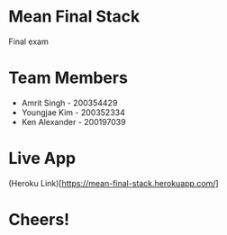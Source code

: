 # Mean Final Stack
Final exam

# Team Members
- Amrit Singh - 200354429
- Youngjae Kim - 200352334
- Ken Alexander - 200197039

# Live App
  (Heroku Link)[https://mean-final-stack.herokuapp.com/]

# Cheers!
